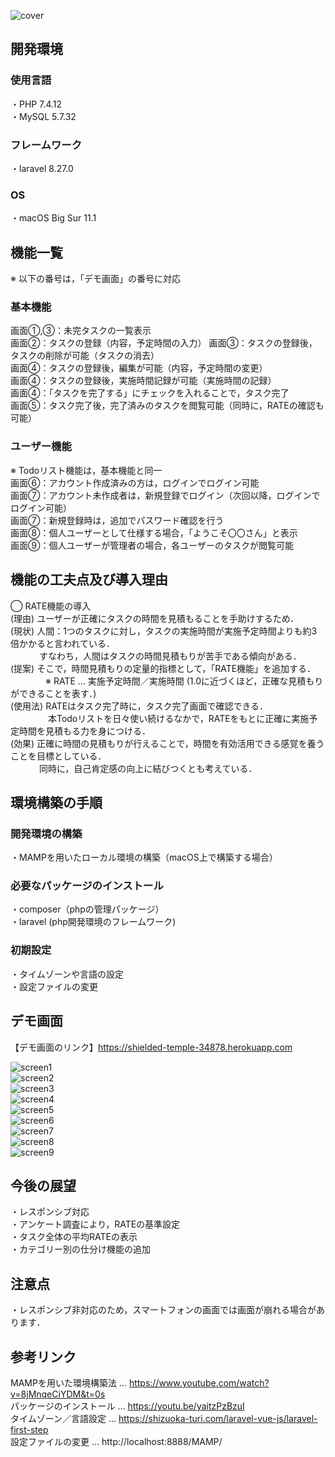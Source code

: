 ![cover](image/Todolist-cover.png)

## 開発環境

### 使用言語
・PHP 7.4.12  
・MySQL 5.7.32  

### フレームワーク
・laravel 8.27.0  

### OS
・macOS Big Sur 11.1  

## 機能一覧
※ 以下の番号は，「デモ画面」の番号に対応

### 基本機能
画面①,③：未完タスクの一覧表示  
画面②：タスクの登録（内容，予定時間の入力） 
画面③：タスクの登録後，タスクの削除が可能（タスクの消去）   
画面④：タスクの登録後，編集が可能（内容，予定時間の変更）  
画面④：タスクの登録後，実施時間記録が可能（実施時間の記録）  
画面④：「タスクを完了する」にチェックを入れることで，タスク完了  
画面⑤：タスク完了後，完了済みのタスクを閲覧可能（同時に，RATEの確認も可能）  

### ユーザー機能
※ Todoリスト機能は，基本機能と同一  
画面⑥：アカウント作成済みの方は，ログインでログイン可能  
画面⑦：アカウント未作成者は，新規登録でログイン（次回以降，ログインでログイン可能）  
画面⑦：新規登録時は，追加でパスワード確認を行う  
画面⑧：個人ユーザーとして仕様する場合，「ようこそ〇〇さん」と表示  
画面⑨：個人ユーザーが管理者の場合，各ユーザーのタスクが閲覧可能   

## 機能の工夫点及び導入理由
◯ RATE機能の導入  
(理由) ユーザーが正確にタスクの時間を見積もることを手助けするため．  
(現状) 人間：1つのタスクに対し，タスクの実施時間が実施予定時間よりも約3倍かかると言われている．  
　　　 すなわち，人間はタスクの時間見積もりが苦手である傾向がある．  
(提案) そこで，時間見積もりの定量的指標として，「RATE機能」を追加する．  
　　　　※ RATE ... 実施予定時間／実施時間 (1.0に近づくほど，正確な見積もりができることを表す．)  
(使用法) RATEはタスク完了時に，タスク完了画面で確認できる．  
　　　　 本Todoリストを日々使い続けるなかで，RATEをもとに正確に実施予定時間を見積もる力を身につける．  
(効果) 正確に時間の見積もりが行えることで，時間を有効活用できる感覚を養うことを目標としている．  
　　　 同時に，自己肯定感の向上に結びつくとも考えている．  

## 環境構築の手順

### 開発環境の構築
・MAMPを用いたローカル環境の構築（macOS上で構築する場合）   

### 必要なパッケージのインストール
・composer（phpの管理パッケージ）  
・laravel (php開発環境のフレームワーク)  

### 初期設定
・タイムゾーンや言語の設定  
・設定ファイルの変更  

## デモ画面
【デモ画面のリンク】https://shielded-temple-34878.herokuapp.com  
  
![screen1](image/screen1.png)  
![screen2](image/screen2.png)  
![screen3](image/screen3.png)  
![screen4](image/screen4.png)  
![screen5](image/screen5.png)  
![screen6](image/screen6.png)  
![screen7](image/screen7.png)  
![screen8](image/screen8.png)  
![screen9](image/screen9.png)  

## 今後の展望
・レスポンシブ対応  
・アンケート調査により，RATEの基準設定  
・タスク全体の平均RATEの表示  
・カテゴリー別の仕分け機能の追加  

## 注意点
・レスポンシブ非対応のため，スマートフォンの画面では画面が崩れる場合があります．  

## 参考リンク
MAMPを用いた環境構築法 ... https://www.youtube.com/watch?v=8jMnqeCiYDM&t=0s  
パッケージのインストール ... https://youtu.be/yaitzPzBzuI  
タイムゾーン／言語設定 ... https://shizuoka-turi.com/laravel-vue-js/laravel-first-step  
設定ファイルの変更 ... http://localhost:8888/MAMP/  
